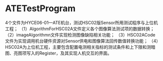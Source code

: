 # ATETestProgram
4个文件为HYCE06-01—ATE机台，测试HSC02版Sensor所用测试程序与上位机工程；
（1）AlgorithmForHSC02A文件定义各个图像算法测试项的数据转换；
（2）imageAlgorithmn文件实现检测图像缺陷相关功能；
（3）HSC02ACode文件为实现调用机台硬件资源对Sensor供电和图像算法回传数值转换功能；
（4）HSC02A为上位机工程，主要包含配置电测相关指标的测试条件和上下限和测暗图、亮图项写入的Register，及其实现人机交互的界面。
